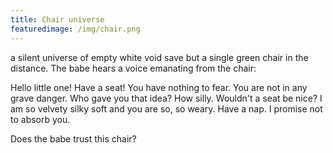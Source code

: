 ```yaml
---
title: Chair universe
featuredimage: /img/chair.png
---
```

a silent universe of empty white void save but a single green chair in the distance.  The babe hears a voice emanating from the chair:

Hello little one! Have a seat! You have nothing to fear.  You are not in any grave danger. Who gave you that idea?  How silly.  Wouldn't a seat be nice?  I am so velvety silky soft and you are so, so weary.  Have a nap.  I promise not to absorb you. 

Does the babe trust this chair?